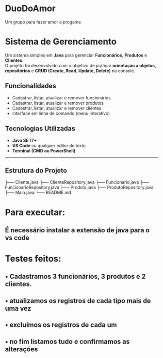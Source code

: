 # DuoDoAmor
Um grupo para fazer amor e progama
# Sistema de Gerenciamento

Um sistema simples em **Java** para gerenciar **Funcionários**, **Produtos** e **Clientes**.  
O projeto foi desenvolvido com o objetivo de praticar **orientação a objetos**, **repositórios** e **CRUD (Create, Read, Update, Delete)** no console.


## Funcionalidades

- Cadastrar, listar, atualizar e remover funcionários
- Cadastrar, listar, atualizar e remover produtos
- Cadastrar, listar, atualizar e remover clientes
- Interface em linha de comando (menu interativo)


##  Tecnologias Utilizadas

- **Java SE 17+**
- **VS Code** ou qualquer editor de texto
- **Terminal (CMD ou PowerShell)**

---

##  Estrutura do Projeto
├── Cliente.java
├── ClienteRepository.java
├── Funcionario.java
├── FuncionarioRepository.java
├── Produto.java
├── ProdutoRepository.java
├── Main.java
└── README.md



# Para executar:
## É necessário instalar a extensão de java para o vs code

# Testes feitos:
## • Cadastramos 3 funcionários, 3 produtos e 2 clientes.
## • atualizamos os registros de cada tipo mais de uma vez
## • excluímos os registros de cada um
## • no fim listamos tudo e confirmamos as alterações
